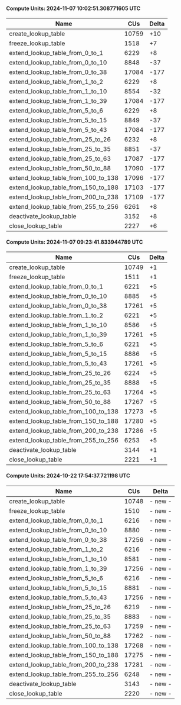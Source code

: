 #### Compute Units: 2024-11-07 10:02:51.308771605 UTC

| Name | CUs | Delta |
|------|------|-------|
| create_lookup_table | 10759 | +10 |
| freeze_lookup_table | 1518 | +7 |
| extend_lookup_table_from_0_to_1 | 6229 | +8 |
| extend_lookup_table_from_0_to_10 | 8848 | -37 |
| extend_lookup_table_from_0_to_38 | 17084 | -177 |
| extend_lookup_table_from_1_to_2 | 6229 | +8 |
| extend_lookup_table_from_1_to_10 | 8554 | -32 |
| extend_lookup_table_from_1_to_39 | 17084 | -177 |
| extend_lookup_table_from_5_to_6 | 6229 | +8 |
| extend_lookup_table_from_5_to_15 | 8849 | -37 |
| extend_lookup_table_from_5_to_43 | 17084 | -177 |
| extend_lookup_table_from_25_to_26 | 6232 | +8 |
| extend_lookup_table_from_25_to_35 | 8851 | -37 |
| extend_lookup_table_from_25_to_63 | 17087 | -177 |
| extend_lookup_table_from_50_to_88 | 17090 | -177 |
| extend_lookup_table_from_100_to_138 | 17096 | -177 |
| extend_lookup_table_from_150_to_188 | 17103 | -177 |
| extend_lookup_table_from_200_to_238 | 17109 | -177 |
| extend_lookup_table_from_255_to_256 | 6261 | +8 |
| deactivate_lookup_table | 3152 | +8 |
| close_lookup_table | 2227 | +6 |

#### Compute Units: 2024-11-07 09:23:41.833944789 UTC

| Name | CUs | Delta |
|------|------|-------|
| create_lookup_table | 10749 | +1 |
| freeze_lookup_table | 1511 | +1 |
| extend_lookup_table_from_0_to_1 | 6221 | +5 |
| extend_lookup_table_from_0_to_10 | 8885 | +5 |
| extend_lookup_table_from_0_to_38 | 17261 | +5 |
| extend_lookup_table_from_1_to_2 | 6221 | +5 |
| extend_lookup_table_from_1_to_10 | 8586 | +5 |
| extend_lookup_table_from_1_to_39 | 17261 | +5 |
| extend_lookup_table_from_5_to_6 | 6221 | +5 |
| extend_lookup_table_from_5_to_15 | 8886 | +5 |
| extend_lookup_table_from_5_to_43 | 17261 | +5 |
| extend_lookup_table_from_25_to_26 | 6224 | +5 |
| extend_lookup_table_from_25_to_35 | 8888 | +5 |
| extend_lookup_table_from_25_to_63 | 17264 | +5 |
| extend_lookup_table_from_50_to_88 | 17267 | +5 |
| extend_lookup_table_from_100_to_138 | 17273 | +5 |
| extend_lookup_table_from_150_to_188 | 17280 | +5 |
| extend_lookup_table_from_200_to_238 | 17286 | +5 |
| extend_lookup_table_from_255_to_256 | 6253 | +5 |
| deactivate_lookup_table | 3144 | +1 |
| close_lookup_table | 2221 | +1 |

#### Compute Units: 2024-10-22 17:54:37.721198 UTC

| Name | CUs | Delta |
|------|------|-------|
| create_lookup_table | 10748 | - new - |
| freeze_lookup_table | 1510 | - new - |
| extend_lookup_table_from_0_to_1 | 6216 | - new - |
| extend_lookup_table_from_0_to_10 | 8880 | - new - |
| extend_lookup_table_from_0_to_38 | 17256 | - new - |
| extend_lookup_table_from_1_to_2 | 6216 | - new - |
| extend_lookup_table_from_1_to_10 | 8581 | - new - |
| extend_lookup_table_from_1_to_39 | 17256 | - new - |
| extend_lookup_table_from_5_to_6 | 6216 | - new - |
| extend_lookup_table_from_5_to_15 | 8881 | - new - |
| extend_lookup_table_from_5_to_43 | 17256 | - new - |
| extend_lookup_table_from_25_to_26 | 6219 | - new - |
| extend_lookup_table_from_25_to_35 | 8883 | - new - |
| extend_lookup_table_from_25_to_63 | 17259 | - new - |
| extend_lookup_table_from_50_to_88 | 17262 | - new - |
| extend_lookup_table_from_100_to_138 | 17268 | - new - |
| extend_lookup_table_from_150_to_188 | 17275 | - new - |
| extend_lookup_table_from_200_to_238 | 17281 | - new - |
| extend_lookup_table_from_255_to_256 | 6248 | - new - |
| deactivate_lookup_table | 3143 | - new - |
| close_lookup_table | 2220 | - new - |

